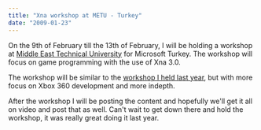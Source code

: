 ```yaml
---
title: "Xna workshop at METU - Turkey"
date: "2009-01-23"
---
```


On the 9th of February till the 13th of February, I will be holding a workshop at [Middle East Technical University](http://www.metu.edu.tr/) for Microsoft Turkey. The workshop will focus on game programming with the use of Xna 3.0. 
  
The workshop will be similar to the [workshop I held last year](/post/2008/04/23/XNA-Workshop-at-METU-in-Ankara-Turkey.aspx), but with more focus on Xbox 360 development and more indepth.  
  
After the workshop I will be posting the content and hopefully we'll get it all on video and post that as well. Can't wait to get down there and hold the workshop, it was really great doing it last year.
